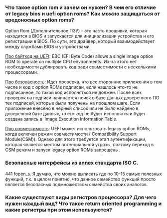 ### Что такое option rom и зачем он нужен? В чем его отличие от legacy bios и uefi option roms? Как можно защищаться от вредоносных option roms? 

Option Rom (Дополнительное ПЗУ) - это часть прошивки, которая находится в BIOS и запускается для инициализации устройства и его регистрации в BIOS. По сути, это драйвер, который взаимодействует между службами BIOS и устройствами.

[Про байткод на UEFI](https://uefi.org/sites/default/files/resources/Phoenix_UEFI_Plugfest2010_Taipei_final_1012.pdf):
EBC (EFI Byte Code) allows a single image option ROM to operate on multiple CPU environments.
Из-за этого нет необходимости дублировать код ради совместимости с несколькими процессорами. 

[Про безопасность](https://learn.microsoft.com/en-us/windows-hardware/manufacture/desktop/uefi-validation-option-rom-validation-guidance?view=windows-10#1-uefi-and-option-roms):
Идет проверка, что все сторонние приложения в том числе и код с option ROMs подписан, если нашлось что-то не подписанное, то такой код исполняться не должен. После всех проверок на подписи начинается поиск в базе данных доверенного ПО тех подписей, которые были получены на прошлом шаге. Если приложение внесено в черный список или не было найдено в доверенной базе данных, то его код  не будет исполнятся и будет создана запись в  Image Execution Information Table.  

[Про совместимость](https://logi.wiki/index.php/Option_ROM):
UEFI может использовать legacy option ROMs, когда включен режим совместимости ( Compatibility Support Module(CSM)). Однако для этого требуется этап аутентификации, которая является местом потенциальной угрозы, поэтому переход в CSM режим и запуск legacy option ROMs запрещены. 
### Безопасные интерфейсы из annex стандарта ISO C.
441 fopen_s. Я думаю, что можно выписать где-то 10-15 самых полезных функций, т.к. в целом понятно, что данное семейство функций просто является безопасных подмножеством семейства своих аналогов.

### Какие существуют виды регистров процессора? Для чего нужен каждый вид? Что такое return oriented programming и какие регистры при этом используются? 